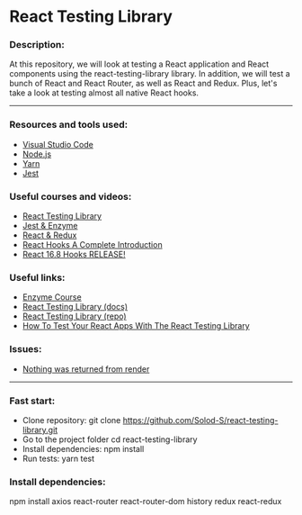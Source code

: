 # React Testing Library

### Description:

At this repository, we will look at testing a React application and React components using the react-testing-library library. In addition, we will test a bunch of React and React Router, as well as React and Redux. Plus, let's take a look at testing almost all native React hooks.

---

### Resources and tools used:

- [Visual Studio Code](https://code.visualstudio.com)
- [Node.js](https://nodejs.org/en/)
- [Yarn](https://yarnpkg.com)
- [Jest](https://marketplace.visualstudio.com/items?itemName=Orta.vscode-jest)

### Useful courses and videos:

- [React Testing Library](https://www.youtube.com/playlist?list=PLNkWIWHIRwMFPcbK0AJVBYyNveXmMZhMS)
- [Jest & Enzyme](https://www.youtube.com/playlist?list=PLNkWIWHIRwMFPcbK0AJVBYyNveXmMZhMS)
- [React & Redux](https://www.youtube.com/playlist?list=PLNkWIWHIRwME_Gv2vlWAR6TfeSXylYfw4)
- [React Hooks A Complete Introduction](https://youtu.be/X6j7Y7tp3_c)
- [React 16.8 Hooks RELEASE!](https://youtu.be/19EmLE2mZ1Q)

### Useful links:

- [Enzyme Course](https://www.youtube.com/playlist?list=PLNkWIWHIRwMFPcbK0AJVBYyNveXmMZhMS)
- [React Testing Library (docs)](https://testing-library.com)
- [React Testing Library (repo)](https://github.com/testing-library/react-testing-library)
- [How To Test Your React Apps With The React Testing Library](https://www.smashingmagazine.com/2020/07/react-apps-testing-library/)

### Issues:

- [Nothing was returned from render](https://github.com/testing-library/react-testing-library/issues/663)

---

### Fast start:

- Clone repository: git clone https://github.com/Solod-S/react-testing-library.git
- Go to the project folder cd react-testing-library
- Install dependencies: npm install
- Run tests: yarn test

### Install dependencies:

npm install axios react-router react-router-dom history redux react-redux
